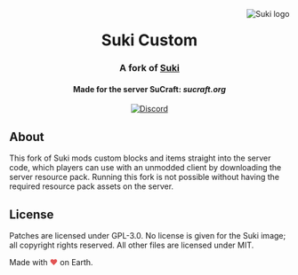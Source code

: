 <img src="logo.png" alt="Suki logo" align="right">
<div align="center">
  <h1>Suki Custom</h1>
  <h3>A fork of <a href="https://github.com/SuCraft/Suki">Suki</a></h3>
  <h4>Made for the server SuCraft: <i>sucraft.org</i></h4>
  
  [![Discord](https://img.shields.io/discord/363647798949969922?color=5865F2&label=discord&style=for-the-badge)](https://discord.com/invite/pbsPkpUjG4)
</div>

## About

This fork of Suki mods custom blocks and items straight into the server code, which players can use with an unmodded client by downloading the server resource pack.
Running this fork is not possible without having the required resource pack assets on the server.

## License
Patches are licensed under GPL-3.0. No license is given for the Suki image; all copyright rights reserved. All other files are licensed under MIT.

Made with <span style="color: #e25555;">&#9829;</span> on Earth.
